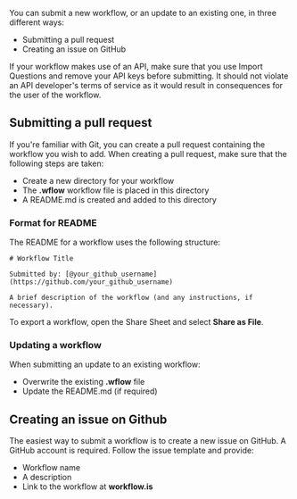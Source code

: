 You can submit a new workflow, or an update to an existing one, in three different ways:

- Submitting a pull request
- Creating an issue on GitHub

If your workflow makes use of an API, make sure that you use Import Questions and remove your API keys before submitting. It should not violate an API developer's terms of service as it would result in consequences for the user of the workflow.

## Submitting a pull request

If you're familiar with Git, you can create a pull request containing the workflow you wish to add. When creating a pull request, make sure that the following steps are taken:

- Create a new directory for your workflow
- The **.wflow** workflow file is placed in this directory
- A README.md is created and added to this directory

### Format for README

The README for a workflow uses the following structure:

    # Workflow Title

    Submitted by: [@your_github_username](https://github.com/your_github_username)

    A brief description of the workflow (and any instructions, if necessary).

To export a workflow, open the Share Sheet and select **Share as File**.

### Updating a workflow

When submitting an update to an existing workflow:

- Overwrite the existing **.wflow** file
- Update the README.md (if required)

## Creating an issue on Github

The easiest way to submit a workflow is to create a new issue on GitHub. A GitHub account is required. Follow the issue template and provide:

- Workflow name
- A description
- Link to the workflow at **workflow.is**
